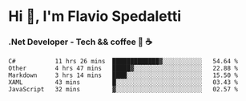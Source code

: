 # Hi 👋, I'm Flavio Spedaletti
### .Net Developer - Tech && coffee 🤖 ☕

<!--START_SECTION:waka-->
```text
C#           11 hrs 26 mins  █████████████▓░░░░░░░░░░░   54.64 % 
Other        4 hrs 47 mins   █████▓░░░░░░░░░░░░░░░░░░░   22.88 % 
Markdown     3 hrs 14 mins   ████░░░░░░░░░░░░░░░░░░░░░   15.50 % 
XAML         43 mins         █░░░░░░░░░░░░░░░░░░░░░░░░   03.43 % 
JavaScript   32 mins         ▓░░░░░░░░░░░░░░░░░░░░░░░░   02.57 % 
```
<!--END_SECTION:waka-->

<!--
[![Top Langs](https://github-readme-stats.vercel.app/api/top-langs/?username=flaviospedaletti&layout=compact&theme=radical)](https://github.com/anuraghazra/github-readme-stats)
-->

<!--
**FlavioSpedaletti/FlavioSpedaletti** is a ✨ _special_ ✨ repository because its `README.md` (this file) appears on your GitHub profile.

Here are some ideas to get you started:

- 🔭 I’m currently working on ...
- 🌱 I’m currently learning ...
- 👯 I’m looking to collaborate on ...
- 🤔 I’m looking for help with ...
- 💬 Ask me about ...
- 📫 How to reach me: ...
- 😄 Pronouns: ...
- ⚡ Fun fact: ...
-->

